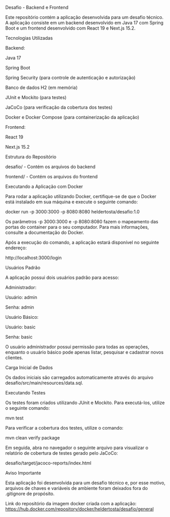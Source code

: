 Desafio - Backend e Frontend

Este repositório contém a aplicação desenvolvida para um desafio técnico. A aplicação consiste em um backend desenvolvido em Java 17 com Spring Boot e um frontend desenvolvido com React 19 e Next.js 15.2.

Tecnologias Utilizadas

Backend:

Java 17

Spring Boot

Spring Security (para controle de autenticação e autorização)

Banco de dados H2 (em memória)

JUnit e Mockito (para testes)

JaCoCo (para verificação da cobertura dos testes)

Docker e Docker Compose (para containerização da aplicação)

Frontend:

React 19

Next.js 15.2

Estrutura do Repositório

desafio/ - Contém os arquivos do backend

frontend/ - Contém os arquivos do frontend

Executando a Aplicação com Docker

Para rodar a aplicação utilizando Docker, certifique-se de que o Docker está instalado em sua máquina e execute o seguinte comando:

 docker run -p 3000:3000 -p 8080:8080 heldertosta/desafio:1.0

Os parâmetros -p 3000:3000 e -p 8080:8080 fazem o mapeamento das portas do container para o seu computador. Para mais informações, consulte a documentação do Docker.

Após a execução do comando, a aplicação estará disponível no seguinte endereço:

http://localhost:3000/login

Usuários Padrão

A aplicação possui dois usuários padrão para acesso:

Administrador:

Usuário: admin

Senha: admin

Usuário Básico:

Usuário: basic

Senha: basic

O usuário administrador possui permissão para todas as operações, enquanto o usuário básico pode apenas listar, pesquisar e cadastrar novos clientes.

Carga Inicial de Dados

Os dados iniciais são carregados automaticamente através do arquivo desafio/src/main/resources/data.sql.

Executando Testes

Os testes foram criados utilizando JUnit e Mockito. Para executá-los, utilize o seguinte comando:

mvn test

Para verificar a cobertura dos testes, utilize o comando:

mvn clean verify package

Em seguida, abra no navegador o seguinte arquivo para visualizar o relatório de cobertura de testes gerado pelo JaCoCo:

desafio/target/jacoco-reports/index.html

Aviso Importante

Esta aplicação foi desenvolvida para um desafio técnico e, por esse motivo, arquivos de chaves e variáveis de ambiente foram deixados fora do .gitignore de propósito.

Link do repositório da imagem docker criada com a aplicação: https://hub.docker.com/repository/docker/heldertosta/desafio/general
